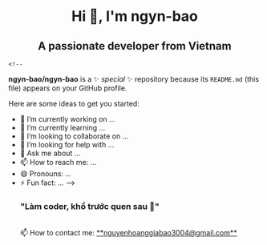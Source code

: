 <h1 align="center">Hi 👋, I'm ngyn-bao</h1>
    <h2 align="center">A passionate developer from Vietnam</h2>

    <!--
**ngyn-bao/ngyn-bao** is a ✨ _special_ ✨ repository because its `README.md` (this file) appears on your GitHub profile.

Here are some ideas to get you started:

- 🔭 I’m currently working on ...
- 🌱 I’m currently learning ...
- 👯 I’m looking to collaborate on ...
- 🤔 I’m looking for help with ...
- 💬 Ask me about ...
- 📫 How to reach me: ...
- 😄 Pronouns: ...
- ⚡ Fun fact: ...
-->
    <h3>"Làm coder, khổ trước quen sau 🥴"</h3>
    <br />
    <span>
      📫 How to contact me:
      <a href="mailto:nguyenhoanggiabao3004@gmail.com"
        >**nguyenhoanggiabao3004@gmail.com**</a
      ></span
    >
